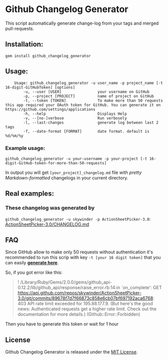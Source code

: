Github Changelog Generator
==================

This script automatically generate change-log from your tags and merged pull-requests.

## Installation:
`gem install github_changelog_generator`

## Usage:
		Usage: github_changelog_generator -u user_name -p project_name [-t 16-digit-GitHubToken] [options]
		    -u, --user [USER]                your username on GitHub
		    -p, --project [PROJECT]          name of project on GitHub
		    -t, --token [TOKEN]              To make more than 50 requests this app required your OAuth token for GitHub. You can generate it on https://github.com/settings/applications
		    -h, --help                       Displays Help
		    -v, --[no-]verbose               Run verbosely
		    -l, --last-changes               generate log between last 2 tags
		    -f, --date-format [FORMAT]       date format. default is %d/%m/%y 

### Example usage:
`github_changelog_generator -u your-username -p your-project [-t 16-digit-GitHub-token-for-more-than-50-requests]`

In output you will get `[your_project]_changelog.md` file with *pretty Markdown-formatted* changelogs in your current directory.

## Real examples:
### These changelog was generated by 
`github_changelog_generator -u skywinder -p ActionSheetPicker-3.0`:
[ActionSheetPicker-3.0/CHANGELOG.md](https://github.com/skywinder/ActionSheetPicker-3.0/blob/master/CHANGELOG.md)

## FAQ
Since GitHub allow to make only 50 requests without authentication it's recommended to run this scrip with key `-t [your 16 digit token]` that you can easily **[generate here](https://github.com/settings/applications)**.

So, if you got error like this:
>! /Library/Ruby/Gems/2.0.0/gems/github_api-0.12.2/lib/github_api/response/raise_error.rb:14:in `on_complete': GET https://api.github.com/repos/skywinder/ActionSheetPicker-3.0/git/commits/89678f7d7f66873c858e6cb07bf697192aca6768: 403 API rate limit exceeded for 195.88.177.9. (But here's the good news: Authenticated requests get a higher rate limit. Check out the documentation for more details.) (Github::Error::Forbidden) 

Then you have to generate this token or wait for 1 hour

## License

Github Changelog Generator is released under the [MIT License](http://www.opensource.org/licenses/MIT).